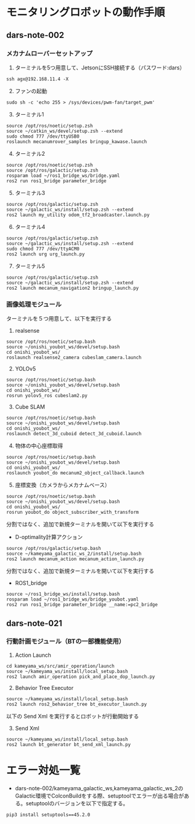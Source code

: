 # モニタリングロボットの動作手順
## dars-note-002
### メカナムローバーセットアップ
1. ターミナルを5つ用意して、JetsonにSSH接続する（パスワード:dars）
```
ssh agx@192.168.11.4 -X
```  
2. ファンの起動
```
sudo sh -c 'echo 255 > /sys/devices/pwm-fan/target_pwm'
```
3. ターミナル1
```
source /opt/ros/noetic/setup.zsh
source ~/catkin_ws/devel/setup.zsh --extend
sudo chmod 777 /dev/ttyUSB0
roslaunch mecanumrover_samples bringup_kawase.launch
```
4. ターミナル2
```
source /opt/ros/noetic/setup.zsh
source /opt/ros/galactic/setup.zsh
rosparam load ~/ros1_bridge_ws/bridge.yaml
ros2 run ros1_bridge parameter_bridge
```
5. ターミナル3
```
source /opt/ros/galactic/setup.zsh
source ~/galactic_ws/install/setup.zsh --extend
ros2 launch my_utility odom_tf2_broadcaster.launch.py
```
6. ターミナル4
```
source /opt/ros/galactic/setup.zsh
source ~/galactic_ws/install/setup.zsh --extend
sudo chmod 777 /dev/ttyACM0
ros2 launch urg urg_launch.py
```
7. ターミナル5
```
source /opt/ros/galactic/setup.zsh
source ~/galactic_ws/install/setup.zsh --extend
ros2 launch mecanum_navigation2 bringup_launch.py
```
### 画像処理モジュール
ターミナルを５つ用意して、以下を実行する
1. realsense
```
source /opt/ros/noetic/setup.bash
source ~/onishi_youbot_ws/devel/setup.bash
cd onishi_youbot_ws/
roslaunch realsense2_camera cubeslam_camera.launch
```
2. YOLOv5
```
source /opt/ros/noetic/setup.bash
source ~/onishi_youbot_ws/devel/setup.bash
cd onishi_youbot_ws/
rosrun yolov5_ros cubeslam2.py
```
3. Cube SLAM
```
source /opt/ros/noetic/setup.bash
source ~/onishi_youbot_ws/devel/setup.bash
cd onishi_youbot_ws/
roslaunch detect_3d_cuboid detect_3d_cuboid.launch
```
4. 物体の中心座標取得
```
source /opt/ros/noetic/setup.bash
source ~/onishi_youbot_ws/devel/setup.bash
cd onishi_youbot_ws/
roslaunch youbot_do mecanum2_object_callback.launch
```
5. 座標変換（カメラからメカナムベース）
```
source /opt/ros/noetic/setup.bash
source ~/onishi_youbot_ws/devel/setup.bash
cd onishi_youbot_ws/
rosrun youbot_do object_subscriber_with_transform
```

分割ではなく、追加で新規ターミナルを開いて以下を実行する

* D-optimality計算アクション
```
source /opt/ros/galactic/setup.bash
source ~/kameyama_galactic_ws_2/install/setup.bash
ros2 launch mecanum_action mecanum_action_launch.py
```
分割ではなく、追加で新規ターミナルを開いて以下を実行する

* ROS1_bridge
```
source ~/ros1_bridge_ws/install/setup.bash
rosparam load ~/ros1_bridge_ws/bridge_youbot.yaml
ros2 run ros1_bridge parameter_bridge __name:=pc2_bridge
```
## dars-note-021
### 行動計画モジュール（BTの一部機能使用）
1. Action Launch
```
cd kameyama_ws/src/amir_operation/launch
source ~/kameyama_ws/install/local_setup.bash
ros2 launch amir_operation pick_and_place_dop_launch.py
```
2. Behavior Tree Executor
```
source ~/kameyama_ws/install/local_setup.bash
ros2 launch ros2_behavior_tree bt_executor_launch.py
```
以下の Send Xml を実行するとロボットが行動開始する

3. Send Xml
```
source ~/kameyama_ws/install/local_setup.bash
ros2 launch bt_generator bt_send_xml_launch.py
```

# エラー対処一覧
* dars-note-002/kameyama_galactic_ws,kameyama_galactic_ws_2のGalactic環境でColconBuildをする際、setuptoolでエラーが出る場合がある。setuptoolのバージョンを以下で指定する。
```
pip3 install setuptools==45.2.0
```
